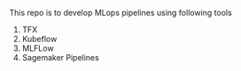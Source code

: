 This repo is to develop MLops pipelines using following tools
1) TFX
2) Kubeflow
3) MLFLow
4) Sagemaker Pipelines
